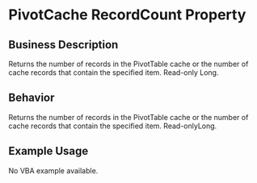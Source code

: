 # PivotCache RecordCount Property

## Business Description
Returns the number of records in the PivotTable cache or the number of cache records that contain the specified item. Read-only Long.

## Behavior
Returns the number of records in the PivotTable cache or the number of cache records that contain the specified item. Read-onlyLong.

## Example Usage
No VBA example available.